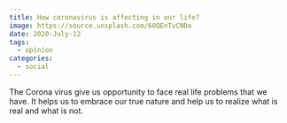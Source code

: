 ```yaml
---
title: How coronavirus is affecting in our life?
image: https://source.unsplash.com/60QEnTvCNDo
date: 2020-July-12
tags: 
  - opinion
categories:
  - social
--- 
```


The Corona virus give us opportunity to face real life problems that we have. It helps us to embrace our true nature and help us to realize what is real and what is not.

